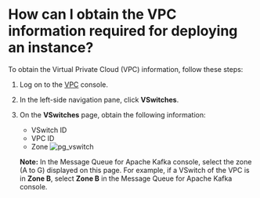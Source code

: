 # How can I obtain the VPC information required for deploying an instance?

To obtain the Virtual Private Cloud \(VPC\) information, follow these steps:

1.  Log on to the [VPC](https://vpcnext.console.aliyun.com/) console.

2.  In the left-side navigation pane, click **VSwitches**.

3.  On the **VSwitches** page, obtain the following information:

    -   VSwitch ID
    -   VPC ID
    -   Zone
    ![pg_vswitch](https://static-aliyun-doc.oss-cn-hangzhou.aliyuncs.com/assets/img/en-US/6940549951/p53115.png)

    **Note:** In the Message Queue for Apache Kafka console, select the zone \(A to G\) displayed on this page. For example, if a VSwitch of the VPC is in **Zone B**, select **Zone B** in the Message Queue for Apache Kafka console.


